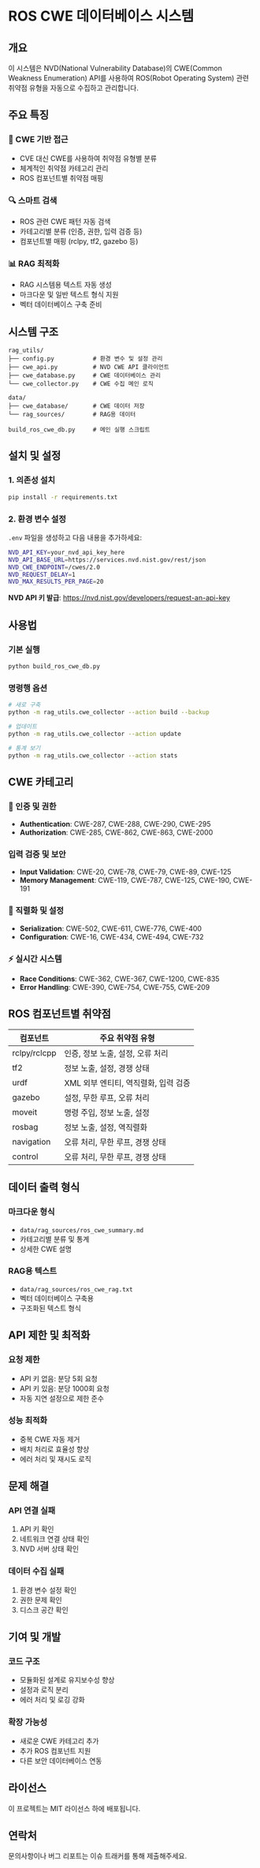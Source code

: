 # ROS CWE 데이터베이스 시스템

## 개요
이 시스템은 NVD(National Vulnerability Database)의 CWE(Common Weakness Enumeration) API를 사용하여 ROS(Robot Operating System) 관련 취약점 유형을 자동으로 수집하고 관리합니다.

## 주요 특징

### 🎯 CWE 기반 접근
- CVE 대신 CWE를 사용하여 취약점 유형별 분류
- 체계적인 취약점 카테고리 관리
- ROS 컴포넌트별 취약점 매핑

### 🔍 스마트 검색
- ROS 관련 CWE 패턴 자동 검색
- 카테고리별 분류 (인증, 권한, 입력 검증 등)
- 컴포넌트별 매핑 (rclpy, tf2, gazebo 등)

### 📊 RAG 최적화
- RAG 시스템용 텍스트 자동 생성
- 마크다운 및 일반 텍스트 형식 지원
- 벡터 데이터베이스 구축 준비

## 시스템 구조

```
rag_utils/
├── config.py           # 환경 변수 및 설정 관리
├── cwe_api.py          # NVD CWE API 클라이언트
├── cwe_database.py     # CWE 데이터베이스 관리
└── cwe_collector.py    # CWE 수집 메인 로직

data/
├── cwe_database/       # CWE 데이터 저장
└── rag_sources/        # RAG용 데이터

build_ros_cwe_db.py     # 메인 실행 스크립트
```

## 설치 및 설정

### 1. 의존성 설치
```bash
pip install -r requirements.txt
```

### 2. 환경 변수 설정
`.env` 파일을 생성하고 다음 내용을 추가하세요:

```bash
NVD_API_KEY=your_nvd_api_key_here
NVD_API_BASE_URL=https://services.nvd.nist.gov/rest/json
NVD_CWE_ENDPOINT=/cwes/2.0
NVD_REQUEST_DELAY=1
NVD_MAX_RESULTS_PER_PAGE=20
```

**NVD API 키 발급**: https://nvd.nist.gov/developers/request-an-api-key

## 사용법

### 기본 실행
```bash
python build_ros_cwe_db.py
```

### 명령행 옵션
```bash
# 새로 구축
python -m rag_utils.cwe_collector --action build --backup

# 업데이트
python -m rag_utils.cwe_collector --action update

# 통계 보기
python -m rag_utils.cwe_collector --action stats
```

## CWE 카테고리

### 🔐 인증 및 권한
- **Authentication**: CWE-287, CWE-288, CWE-290, CWE-295
- **Authorization**: CWE-285, CWE-862, CWE-863, CWE-2000

### 입력 검증 및 보안
- **Input Validation**: CWE-20, CWE-78, CWE-79, CWE-89, CWE-125
- **Memory Management**: CWE-119, CWE-787, CWE-125, CWE-190, CWE-191

### 🔄 직렬화 및 설정
- **Serialization**: CWE-502, CWE-611, CWE-776, CWE-400
- **Configuration**: CWE-16, CWE-434, CWE-494, CWE-732

### ⚡ 실시간 시스템
- **Race Conditions**: CWE-362, CWE-367, CWE-1200, CWE-835
- **Error Handling**: CWE-390, CWE-754, CWE-755, CWE-209

## ROS 컴포넌트별 취약점

| 컴포넌트 | 주요 취약점 유형 |
|----------|------------------|
| rclpy/rclcpp | 인증, 정보 노출, 설정, 오류 처리 |
| tf2 | 정보 노출, 설정, 경쟁 상태 |
| urdf | XML 외부 엔티티, 역직렬화, 입력 검증 |
| gazebo | 설정, 무한 루프, 오류 처리 |
| moveit | 명령 주입, 정보 노출, 설정 |
| rosbag | 정보 노출, 설정, 역직렬화 |
| navigation | 오류 처리, 무한 루프, 경쟁 상태 |
| control | 오류 처리, 무한 루프, 경쟁 상태 |

## 데이터 출력 형식

### 마크다운 형식
- `data/rag_sources/ros_cwe_summary.md`
- 카테고리별 분류 및 통계
- 상세한 CWE 설명

### RAG용 텍스트
- `data/rag_sources/ros_cwe_rag.txt`
- 벡터 데이터베이스 구축용
- 구조화된 텍스트 형식

## API 제한 및 최적화

### 요청 제한
- API 키 없음: 분당 5회 요청
- API 키 있음: 분당 1000회 요청
- 자동 지연 설정으로 제한 준수

### 성능 최적화
- 중복 CWE 자동 제거
- 배치 처리로 효율성 향상
- 에러 처리 및 재시도 로직

## 문제 해결

### API 연결 실패
1. API 키 확인
2. 네트워크 연결 상태 확인
3. NVD 서버 상태 확인

### 데이터 수집 실패
1. 환경 변수 설정 확인
2. 권한 문제 확인
3. 디스크 공간 확인

## 기여 및 개발

### 코드 구조
- 모듈화된 설계로 유지보수성 향상
- 설정과 로직 분리
- 에러 처리 및 로깅 강화

### 확장 가능성
- 새로운 CWE 카테고리 추가
- 추가 ROS 컴포넌트 지원
- 다른 보안 데이터베이스 연동

## 라이선스
이 프로젝트는 MIT 라이선스 하에 배포됩니다.

## 연락처
문의사항이나 버그 리포트는 이슈 트래커를 통해 제출해주세요.
